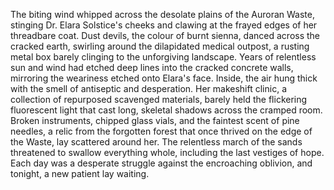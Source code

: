 The biting wind whipped across the desolate plains of the Auroran Waste, stinging Dr. Elara Solstice's cheeks and clawing at the frayed edges of her threadbare coat.  Dust devils, the colour of burnt sienna, danced across the cracked earth, swirling around the dilapidated medical outpost, a rusting metal box barely clinging to the unforgiving landscape.  Years of relentless sun and wind had etched deep lines into the cracked concrete walls, mirroring the weariness etched onto Elara's face.  Inside, the air hung thick with the smell of antiseptic and desperation.  Her makeshift clinic, a collection of repurposed scavenged materials, barely held the flickering fluorescent light that cast long, skeletal shadows across the cramped room.  Broken instruments, chipped glass vials, and the faintest scent of pine needles, a relic from the forgotten forest that once thrived on the edge of the Waste, lay scattered around her.  The relentless march of the sands threatened to swallow everything whole, including the last vestiges of hope.  Each day was a desperate struggle against the encroaching oblivion, and tonight, a new patient lay waiting.
